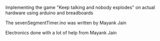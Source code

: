 Implementing the game "Keep talking and nobody explodes" on actual hardware using arduino and breadboards

The sevenSegmentTimer.ino was written by Mayank Jain

Electronics done with a lot of help from Mayank Jain
